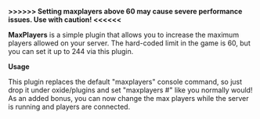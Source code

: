 **>>>>>> Setting maxplayers above 60 may cause severe performance issues. Use with caution! <<<<<<**

**MaxPlayers** is a simple plugin that allows you to increase the maximum players allowed on your server. The hard-coded limit in the game is 60, but you can set it up to 244 via this plugin.

**Usage**

This plugin replaces the default "maxplayers" console command, so just drop it under oxide/plugins and set "maxplayers #" like you normally would! As an added bonus, you can now change the max players while the server is running and players are connected.